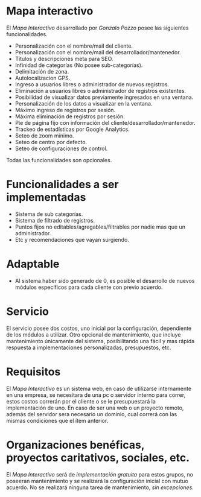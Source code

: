 # Mapa interactivo
El *Mapa Interactivo* desarrollado por *Gonzalo Pozzo* posee las siguientes funcionalidades.

* Personalización con el nombre/mail del cliente.
* Personalización con el nombre/mail del desarrollador/mantenedor.
* Títulos y descripciones meta para SEO.
* Infinidad de categorías (No posee sub-categorías).
* Delimitación de zona.
* Autolocalizacion GPS.
* Ingreso a usuarios libres o administrador de nuevos registros.
* Eliminación a usuarios libres o administrador de registros existentes.
* Posibilidad de visualizar datos previamente ingresados en una ventana.
* Personalización de los datos a visualizar en la ventana.
* Máximo ingreso de registros por sesión.
* Máxima eliminación de registros por sesión.
* Pie de página fijo con información del cliente/desarrollador/mantenedor.
* Trackeo de estadísticas por Google Analytics.
* Seteo de zoom mínimo.
* Seteo de centro por defecto.
* Seteo de configuraciones de control.

Todas las funcionalidades son opcionales.

# Funcionalidades a ser implementadas
* Sistema de sub categorías.
* Sistema de filtrado de registros.
* Puntos fijos no editables/agregables/filtrables por nadie mas que un administrador.
* Etc y recomendaciones que vayan surgiendo.

# Adaptable
* Al sistema haber sido generado de 0, es posible el desarrollo de nuevos módulos específicos para cada cliente con previo acuerdo.

# Servicio
El servicio posee dos costos, uno inicial por la configuración, dependiente de los módulos a utilizar. Otro opcional de mantenimiento, que incluye mantenimiento únicamente del sistema, posibilitando una fácil y mas rápida respuesta a implementaciones personalizadas, presupuestos, etc.

# Requisitos
El *Mapa Interactivo* es un sistema web, en caso de utilizarse internamente en una empresa, se necesitara de una pc o servidor interno para correr, estos costos correrán por el cliente o se le presupuestará la implementación de uno. En caso de ser una web o un proyecto remoto, además del servidor sera necesario un dominio, cual correrá con las mismas condiciones que el ítem anterior.

# Organizaciones benéficas, proyectos caritativos, sociales, etc.
El *Mapa Interactivo* será de *implementación gratuita* para estos grupos, no poseeran mantenimiento y se realizará la configuración inicial con mutuo acuerdo. No se realizará ninguna tarea de mantenimiento, *sin excepciones*.
